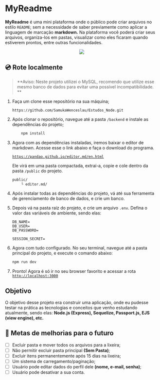 # MyReadme

**MyReadme** é uma mini plataforma onde o público pode criar arquivos no estilo `README`; sem a necessidade de saber previamente como aplicar a linguagem de marcação **markdown.** Na plataforma você poderá criar seus arquivos, organiza-los em pastas, visualizar como eles ficaram quando estiverem prontos, entre outras funcionalidades.

<p align="center">
	<img src="public/images/myreadme.gif">
</p>


## :cd: Rote localmente

> **Aviso: Neste projeto utilizei o MySQL, recomendo que utilize esse mesmo banco de dados para evitar uma possível incompatibilidade. ** 

1. Faça um clone esse repositório na sua máquina;

	`https://github.com/SamukaWenceslau/Estudos_Node.git`

2. Após clonar o repositório, navegue até a pasta `/backend` e instale as dependências do projeto;
	```sh
		npm install
	```

3. Agora com as dependências instaladas, iremos baixar o editor de markdown. Acesse esse o link abaixo e faça o download do programa.

	[`https://pandao.github.io/editor.md/en.html`](https://pandao.github.io/editor.md/en.html) 
	
	Ele virá em uma pasta compactada, extraí-a, copie e cole dentro da pasta `/public` do projeto.
	```sh
	public/
		└ editor.md/
	```
4. Após instalar todas as dependências do projeto, vá até sua ferramenta de gerenciamento de banco de dados, e crie um banco.

5.  Depois vá na pasta raiz do projeto, e crie um arquivo `.env`. Defina o valor das variáveis de ambiente, sendo elas: 
	```env
	DB_NAME=
	DB_USER=
	DB_PASSWORD=

	SESSION_SECRET=
	```

6. Agora com tudo configurado. No seu terminal, navegue até a pasta principal do projeto, e execute o comando abaixo:
	```sh
	npm run dev
	```

7. Pronto! Agora é só ir no seu browser favorito e acessar a rota [`http://localhost:3000`](http://localhost:3000/)

## Objetivo

O objetivo desse projeto era construir uma aplicação, onde eu pudesse testar na prática as tecnologias e conceitos que venho estudando atualmente, sendo elas: **Node.js (Express), Sequelize, Passport.js, EJS (view engine), etc.**

## :pushpin: Metas de melhorias para o futuro

- [ ]  Excluir pasta e mover todos os arquivos para a lixeira;
- [ ]  Não permitir excluir pasta principal **(Sem Pasta)**;
- [ ]  Excluir itens permanentemente após 15 dias na lixeira;
- [ ]  Um sistema de carregamento/paginação;
- [ ]  Usuário pode editar dados do perfil dele **(nome, e-mail, senha)**;
- [ ]  Usuário pode desativar a sua conta.   
